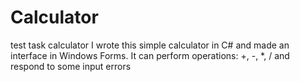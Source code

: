 # Calculator
test task calculator
I wrote this simple calculator in C# and made an interface in Windows Forms.
It can perform operations: +, -, *, / and respond to some input errors
